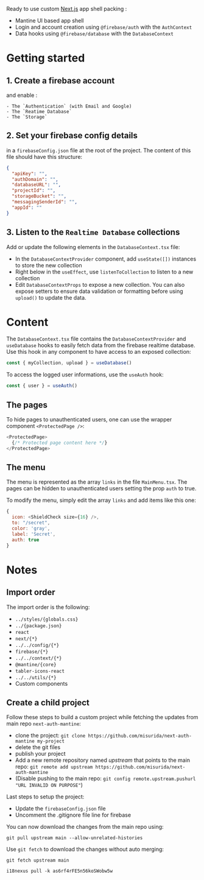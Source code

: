 Ready to use custom [Next.js](https://nextjs.org/) app shell packing :
- Mantine UI based app shell
- Login and account creation using `@firebase/auth` with the `AuthContext`
- Data hooks using `@firebase/database` with the `DatabaseContext`

# Getting started

## 1. Create a firebase account 
and enable :

    - The `Authentication` (with Email and Google)
    - The `Reatime Database`
    - The `Storage`

## 2. Set your firebase config details 
in a `firebaseConfig.json` file at the root of the project. The content of this file should have this structure:
```json
{
  "apiKey": "",
  "authDomain": "",
  "databaseURL": "",
  "projectId": "",
  "storageBucket": "",
  "messagingSenderId": "",
  "appId": ""
}
```
## 3. Listen to the `Realtime Database` collections
Add or update the following elements in the `DatabaseContext.tsx`  file:
- In the `DatabaseContextProvider` component, add `useState([])` instances to store the new collection
- Right below in the `useEffect`, use  `listenToCollection` to listen to a new collection
- Edit `DatabaseContextProps` to expose a new collection. You can also expose setters to ensure data validation or formatting before using `upload()` to update the data.


# Content

The `DatabaseContext.tsx` file contains the `DatabaseContextProvider` and `useDatabase` hooks to easily fetch data from the firebase realtime database. Use this hook in any component to have access to an exposed collection:

```js
const { myCollection, upload } = useDatabase()
```

To access the logged user informations, use the `useAuth` hook:

```js
const { user } = useAuth()
```

## The pages

To hide pages to unauthenticated users, one can use the wrapper component `<ProtectedPage />`:

```js
<ProtectedPage>
  {/* Protected page content here */}
</ProtectedPage>
```

## The menu

The menu is represented as the array `links` in the file `MainMenu.tsx`.
The pages can be hidden to unauthenticated users setting the prop `auth` to true.

To modify the menu, simply edit the array `links` and add items like this one:
```js
{ 
  icon: <ShieldCheck size={16} />, 
  to: "/secret", 
  color: 'gray', 
  label: 'Secret', 
  auth: true 
}
```

# Notes

## Import order

The import order is the following:
- `../styles/{globals.css}`
- `../{package.json}`
- `react`
- `next/{*}`
- `../../config/{*}`
- `firebase/{*}`
- `../../context/{*}`
- `@mantine/{core}`
- `tabler-icons-react`
- `../../utils/{*}`
- Custom components

## Create a child project

Follow these steps to build a custom project while fetching the updates from main repo `next-auth-mantine`:

- clone the project:  `git clone https://github.com/misurida/next-auth-mantine my-project`
- delete the git files
- publish your project
- Add a new remote repository named *upstream* that points to the main repo: `git remote add upstream https://github.com/misurida/next-auth-mantine`
- (Disable pushing to the main repo: `git config remote.upstream.pushurl "URL INVALID ON PURPOSE"`)

Last steps to setup the project:
- Update the `firebaseConfig.json` file
- Uncomment the .gitignore file line for firebase

You can now download the changes from the main repo using:

```
git pull upstream main --allow-unrelated-histories
```

Use `git fetch` to download the changes without auto merging:

```
git fetch upstream main
```


```
i18nexus pull -k as6rf4rFE5n56koSWobw5w
```